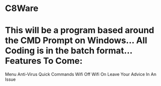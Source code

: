# C8Ware
This will be a program based around the CMD Prompt on Windows...
All Coding is in the batch format...
Features To Come:
==================================================================================================================================
Menu
Anti-Virus
Quick Commands
Wifi Off
Wifi On
Leave Your Advice In An Issue
